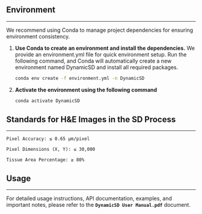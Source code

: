 

## Environment
---
We recommend using Conda to manage project dependencies for ensuring environment consistency.



1.  **Use Conda to create an environment and install the dependencies.**
    We provide an environment.yml file for quick environment setup. Run the following command, and Conda will automatically create a new environment named DynamicSD and install all required packages.
    ```bash
    conda env create -f environment.yml -n DynamicSD
    ```

2.  **Activate the environment using the following command**
    ```bash
    conda activate DynamicSD
    ```

## Standards for H&E Images in the SD Process
---
    Pixel Accuracy: ≤ 0.65 µm/pixel

    Pixel Dimensions (X, Y): ≤ 30,000

    Tissue Area Percentage: ≥ 80%

## Usage
---
For detailed usage instructions, API documentation, examples, and important notes, please refer to the **`DynamicSD User Manual.pdf`** document.

